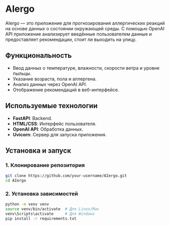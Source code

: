 # AIergo

AIergo — это приложение для прогнозирования аллергических реакций на основе данных о состоянии окружающей среды. С помощью OpenAI API приложение анализирует введённые пользователем данные и предоставляет рекомендации, стоит ли выходить на улицу.

## Функциональность
- Ввод данных о температуре, влажности, скорости ветра и уровне пыльцы.
- Указание возраста, пола и аллергена.
- Анализ данных через OpenAI API.
- Отображение рекомендаций в веб-интерфейсе.

## Используемые технологии
- **FastAPI**: Backend.
- **HTML/CSS**: Интерфейс пользователя.
- **OpenAI API**: Обработка данных.
- **Uvicorn**: Сервер для запуска приложения.

## Установка и запуск

### 1. Клонирование репозитория
```bash
git clone https://github.com/your-username/AIergo.git
cd AIergo
```
### 2. Установка зависимостей
```bash
python -m venv venv
source venv/bin/activate  # Для Linux/Mac
venv\Scripts\activate     # Для Windows
pip install -r requirements.txt
```